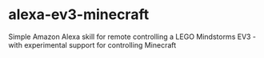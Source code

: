# alexa-ev3-minecraft
Simple Amazon Alexa skill for remote controlling a LEGO Mindstorms EV3 - with experimental support for controlling Minecraft
